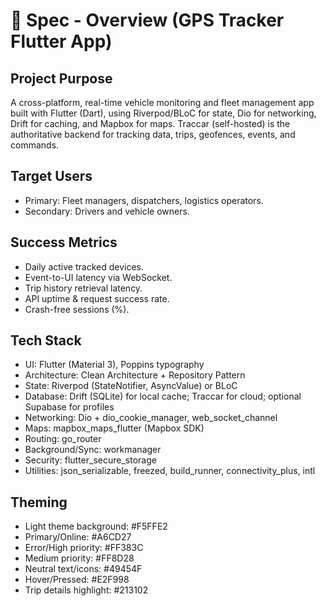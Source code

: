# 📘 Spec - Overview (GPS Tracker Flutter App)

## Project Purpose
A cross-platform, real-time vehicle monitoring and fleet management app built with Flutter (Dart), using Riverpod/BLoC for state, Dio for networking, Drift for caching, and Mapbox for maps. Traccar (self-hosted) is the authoritative backend for tracking data, trips, geofences, events, and commands.

## Target Users
- Primary: Fleet managers, dispatchers, logistics operators.
- Secondary: Drivers and vehicle owners.

## Success Metrics
- Daily active tracked devices.
- Event-to-UI latency via WebSocket.
- Trip history retrieval latency.
- API uptime & request success rate.
- Crash-free sessions (%).

## Tech Stack
- UI: Flutter (Material 3), Poppins typography
- Architecture: Clean Architecture + Repository Pattern
- State: Riverpod (StateNotifier, AsyncValue) or BLoC
- Database: Drift (SQLite) for local cache; Traccar for cloud; optional Supabase for profiles
- Networking: Dio + dio_cookie_manager, web_socket_channel
- Maps: mapbox_maps_flutter (Mapbox SDK)
- Routing: go_router
- Background/Sync: workmanager
- Security: flutter_secure_storage
- Utilities: json_serializable, freezed, build_runner, connectivity_plus, intl

## Theming
- Light theme background: #F5FFE2
- Primary/Online: #A6CD27
- Error/High priority: #FF383C
- Medium priority: #FF8D28
- Neutral text/icons: #49454F
- Hover/Pressed: #E2F998
- Trip details highlight: #213102